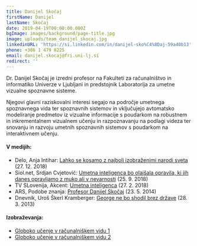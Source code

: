 ```yaml
---
title: Danijel Skočaj
firstName: Danijel
lastName: Skočaj
date: 2019-04-19T00:00:00.000Z
bgImage: images/background/page-title.jpg
image: uploads/team_danijel_skocaj.jpg
linkedinURL: 'https://si.linkedin.com/in/danijel-sko%C4%8Daj-59a40b13'
phone: +386 1 479 8225
email: danijel.skocaj@fri.uni-lj.si
redirect: ''
---
```

Dr. Danijel Skočaj je izredni profesor na Fakulteti za računalništvo in informatiko Univerze v Ljubljani in predstojnik Laboratorija za umetne vizualne spoznavne sisteme. 

Njegovi glavni raziskovalni interesi segajo na področje umetnega spoznavnega vida ter spoznavnih sistemov in vključujejo avtomatsko modeliranje predmetov iz vizualne informacije s poudarkom na robustnem in inkrementalnem vizualnem učenju in razpoznavanju na podlagi videza ter snovanju in razvoju umetnih spoznavnih sistemov s poudarkom na interaktivnem učenju.

#### V medijih:

* Delo, Anja Intihar: [Lahko se kosamo z najbolj izobraženimi narodi sveta](https://www.delo.si/novice/slovenija/lahko-se-kosamo-z-najbolj-izobrazenimi-narodi-sveta-133042.html) (27. 12. 2018)
* Siol.net, Srdjan Cvjetović: [Umetna inteligenca bo olajšala opravila, ki jih danes opravljamo z muko ali v nevarnosti](https://siol.net/digisvet/novice/umetna-inteligenca-bo-olajsala-opravila-ki-jih-danes-opravljamo-z-muko-ali-v-nevarnosti-478542) (25. 9. 2018)
* TV SLovenija, Akcent: [Umetna inteligenca](https://4d.rtvslo.si/arhiv/akcent/174522855) (27. 2. 2018)
* ARS, Podobe znanja: [Profesor Danijel Skočaj](https://4d.rtvslo.si/arhiv/podobe-znanja/174277139) (23. 5. 2014)
* Dnevnik, Uroš Škerl Kramberger: [George ne bo shodil brez države](https://www.dnevnik.si/1042582892) (28. 3. 2013)

#### Izobraževanja:

* [Globoko učenje v računalniškem vidu 1](https://akademijafri.si/izobrazevanja/za-podjetja/globoko-u%C4%8Denje-v-ra%C4%8Dunalni%C5%A1kem-vidu-1/)
* [Globoko učenje v računalniškem vidu 2](https://akademijafri.si/izobrazevanja/za-podjetja/globoko-u%C4%8Denje-v-ra%C4%8Dunalni%C5%A1kem-vidu-2/)
